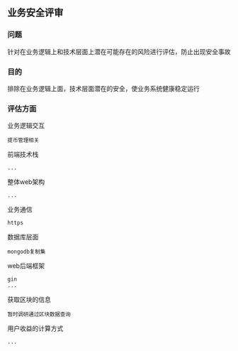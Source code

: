 ## 业务安全评审

### 问题
针对在业务逻辑上和技术层面上潜在可能存在的风险进行评估，防止出现安全事故

### 目的
排除在业务逻辑上面，技术层面潜在的安全，使业务系统健康稳定运行

### 评估方面
业务逻辑交互

    提币管理相关
    
    
前端技术栈

    ...


整体web架构

    ...

业务通信
   
    https


数据库层面

    mongodb复制集    
    


web后端框架

    gin
    ...


获取区块的信息

    暂时调研通过区块数据查询

用户收益的计算方式

    ...


### 



